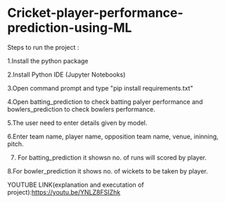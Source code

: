 # Cricket-player-performance-prediction-using-ML

Steps to run the project :

1.Install the python package

2.Install Python IDE (Jupyter Notebooks)

3.Open command prompt and type "pip install requirements.txt"

4.Open batting_prediction to check batting palyer performance and bowlers_prediction to check bowlers performance.

5.The user need to enter details given by model.

6.Enter team name, player name, opposition team name, venue, ininning, pitch.

7. For batting_prediction it showsn no. of runs will scored by player.

8.For bowler_prediction it shows no. of wickets to be taken by player.



YOUTUBE LINK(explanation and executation of project):https://youtu.be/YNLZ8FSIZhk
